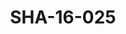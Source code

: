 ---
pid: SHA-16-025
title: SHA-16-025
language: ar
collection: شرحبيل احمد
original_label: 
rights: شرحبيل احمد
location_of_original: شرحبيل احمد
photographer_or_studio: 
scanned_from: photograph 9 by 9.6
_date: 1957-1959
location: مصر، المنوفية، سرس الليان
description: 'شرحبيل احمد وزملائه '
additional_notes: 
permission_display: 'yes'
on_server: 'no'
on_website: 'no'
permalink: "/archive/ar/sha-16-025.html"
layout: photo-page
---